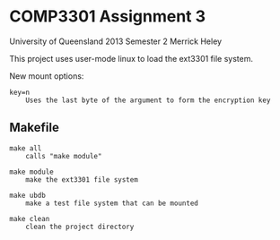 COMP3301 Assignment 3
=======

University of Queensland 2013 Semester 2 
Merrick Heley

This project uses user-mode linux to load the ext3301 file system.

New mount options:

	key=n
		Uses the last byte of the argument to form the encryption key

## Makefile ##
	make all
		calls "make module"
	
	make module
		make the ext3301 file system
		
	make ubdb
		make a test file system that can be mounted
		
	make clean
		clean the project directory

